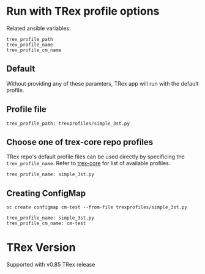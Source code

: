 Run with TRex profile options
=============================

Related ansible variables:
```
trex_profile_path
trex_profile_name
trex_profile_cm_name
```

Default
------
Without providing any of these paramters, TRex app will run with the default profile.


Profile file
------------

```
trex_profile_path: trexprofiles/simple_3st.py
```

Choose one of trex-core repo profiles
-------------------------------------
TRex repo's default profile files can be used directly by specificing the `trex_profile_name`. Refer
to [trex-core](https://github.com/cisco-system-traffic-generator/trex-core/tree/v2.85/scripts/stl) for
list of available profiles.

```
trex_profile_name: simple_3st.py
```

Creating ConfigMap
------------------

```
oc create configmap cm-test --from-file trexprofiles/simple_3st.py
```

```
trex_profile_name: simple_3st.py
trex_profile_cm_name: cm-test
```
TRex Version
============
Supported with v0.85 TRex release
